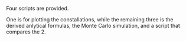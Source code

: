 Four scripts are provided. 

One is for plotting the constallations, while the remaining three is the derived anlytical formulas, the Monte Carlo simulation, and a script that compares the 2. 
